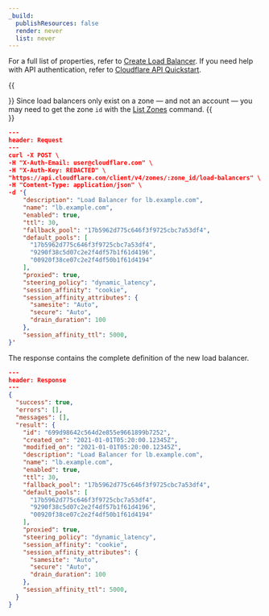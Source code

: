 ```yaml
---
_build:
  publishResources: false
  render: never
  list: never
---
```

For a full list of properties, refer to [Create Load Balancer](https://api.cloudflare.com/#load-balancers-create-load-balancer). If you need help with API authentication, refer to [Cloudflare API Quickstart](https://developers.cloudflare.com/api/).

{{<Aside type="note">}}
Since load balancers only exist on a zone — and not an account — you may need to get the zone `id` with the [List Zones](https://api.cloudflare.com/#zone-list-zones) command.
{{</Aside>}}

```json
---
header: Request
---
curl -X POST \
-H "X-Auth-Email: user@cloudflare.com" \
-H "X-Auth-Key: REDACTED" \
"https://api.cloudflare.com/client/v4/zones/:zone_id/load-balancers" \
-H "Content-Type: application/json" \
-d '{
    "description": "Load Balancer for lb.example.com",
    "name": "lb.example.com",
    "enabled": true,
    "ttl": 30,
    "fallback_pool": "17b5962d775c646f3f9725cbc7a53df4",
    "default_pools": [
      "17b5962d775c646f3f9725cbc7a53df4",
      "9290f38c5d07c2e2f4df57b1f61d4196",
      "00920f38ce07c2e2f4df50b1f61d4194"
    ],
    "proxied": true,
    "steering_policy": "dynamic_latency",
    "session_affinity": "cookie",
    "session_affinity_attributes": {
      "samesite": "Auto",
      "secure": "Auto",
      "drain_duration": 100
    },
    "session_affinity_ttl": 5000,
}'
```

The response contains the complete definition of the new load balancer.

```json
---
header: Response
---
{
  "success": true,
  "errors": [],
  "messages": [],
  "result": {
    "id": "699d98642c564d2e855e9661899b7252",
    "created_on": "2021-01-01T05:20:00.12345Z",
    "modified_on": "2021-01-01T05:20:00.12345Z",
    "description": "Load Balancer for lb.example.com",
    "name": "lb.example.com",
    "enabled": true,
    "ttl": 30,
    "fallback_pool": "17b5962d775c646f3f9725cbc7a53df4",
    "default_pools": [
      "17b5962d775c646f3f9725cbc7a53df4",
      "9290f38c5d07c2e2f4df57b1f61d4196",
      "00920f38ce07c2e2f4df50b1f61d4194"
    ],
    "proxied": true,
    "steering_policy": "dynamic_latency",
    "session_affinity": "cookie",
    "session_affinity_attributes": {
      "samesite": "Auto",
      "secure": "Auto",
      "drain_duration": 100
    },
    "session_affinity_ttl": 5000,
  }
}
```
